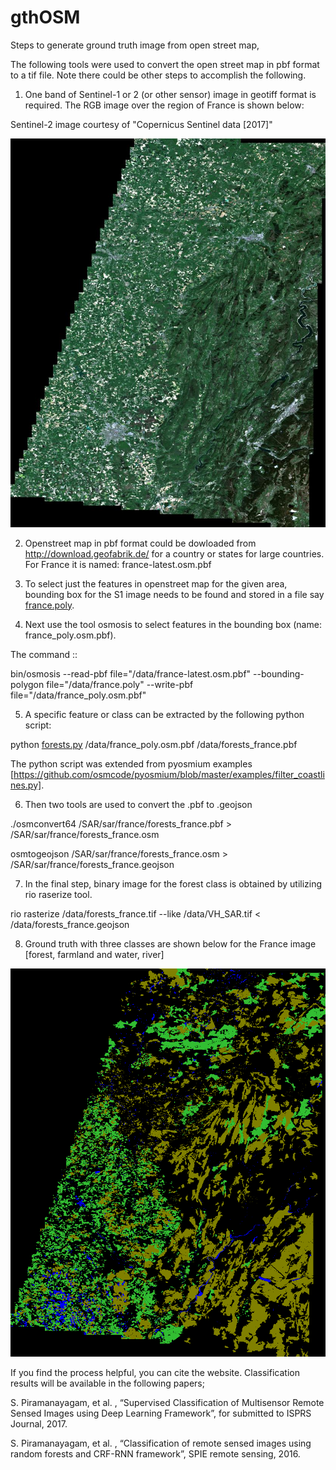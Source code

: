 # gthOSM

Steps to generate ground truth image from open street map,

The following tools were used to convert the open street map in pbf format to a tif file. Note there could be other steps to accomplish the following.

1. One band of Sentinel-1 or 2 (or other sensor) image in geotiff format is required. The RGB image over the region of France is shown below:

Sentinel-2 image courtesy of "Copernicus Sentinel data [2017]"

![alt text](https://github.com/sankar19/gthOSM/blob/master/France1_RGB_rsz.jpg)

2. Openstreet map in pbf format could be dowloaded from http://download.geofabrik.de/ for a country or states for large countries.
For France it is named: france-latest.osm.pbf

3. To select just the features in openstreet map for the given area, bounding box for the S1 image needs to be found and stored in a file say [france.poly](https://github.com/sankar19/gthOSM/france.poly ).

4. Next use the tool osmosis to select features in the bounding box (name: france_poly.osm.pbf). 

The command ::

bin/osmosis --read-pbf file="/data/france-latest.osm.pbf" --bounding-polygon file="/data/france.poly" --write-pbf file="/data/france_poly.osm.pbf"

5. A specific feature or class can be extracted by the following python script: 

python [forests.py](https://github.com/sankar19/gthOSM/forests.py)  /data/france_poly.osm.pbf /data/forests_france.pbf

The python script was extended from pyosmium examples [https://github.com/osmcode/pyosmium/blob/master/examples/filter_coastlines.py].

6. Then two tools are used to convert the .pbf to .geojson

./osmconvert64 /SAR/sar/france/forests_france.pbf > /SAR/sar/france/forests_france.osm

osmtogeojson /SAR/sar/france/forests_france.osm > /SAR/sar/france/forests_france.geojson

7. In the final step, binary image for the forest class is obtained by utilizing rio raserize tool.

rio rasterize /data/forests_france.tif --like /data/VH_SAR.tif < /data/forests_france.geojson

8. Ground truth with three classes are shown below for the France image [forest, farmland and water, river]

![alt text](https://github.com/sankar19/gthOSM/blob/master/France1_gth_rsz.png)



If you find the process helpful, you can cite the website. Classification results will be available in the following papers;

S. Piramanayagam, et al. , “Supervised Classification of Multisensor Remote Sensed Images using Deep Learning Framework”, for submitted to ISPRS Journal, 2017.

S. Piramanayagam, et al. , “Classification of remote sensed images using random forests and CRF-RNN framework”, SPIE remote sensing, 2016.
